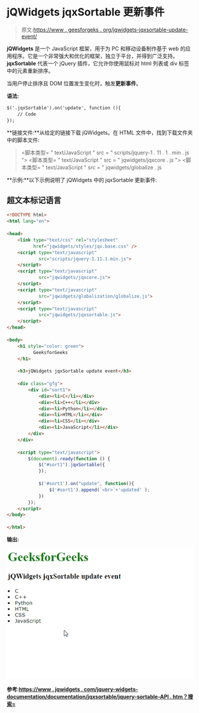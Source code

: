 # jQWidgets jqxSortable 更新事件

> 原文:[https://www . geesforgeks . org/jqwidgets-jqxsortable-update-event/](https://www.geeksforgeeks.org/jqwidgets-jqxsortable-update-event/)

**jQWidgets** 是一个 JavaScript 框架，用于为 PC 和移动设备制作基于 web 的应用程序。它是一个非常强大和优化的框架，独立于平台，并得到广泛支持。 **jqxSortable** 代表一个 jQuery 插件，它允许你使用鼠标对 html 列表或 div 标签中的元素重新排序。

当用户停止排序且 DOM 位置发生变化时，触发**更新事件**。

**语法:**

```html
$('.jqxSortable').on('update', function (){
    // Code
});
```

**链接文件:**从给定的链接下载 jQWidgets。在 HTML 文件中，找到下载文件夹中的脚本文件:

> <link type="”text/css”" rel="”Stylesheet”" href="”jqwidgets/styles/jqx.base.css”">
> <脚本类型= " text/JavaScript " src = " scripts/jquery-1 . 11 . 1 . min . js "></脚本类型>
> <脚本类型= " text/JavaScript " src = " jqwidgets/jqxcore . js "></脚本类型>
> <脚本类型= " text/JavaScript " src = " jqwidgets/globalize . js

**示例:**以下示例说明了 jQWidgets 中的 jqxSortable 更新事件:

## 超文本标记语言

```html
<!DOCTYPE html>
<html lang="en">

<head>
    <link type="text/css" rel="stylesheet" 
          href="jqwidgets/styles/jqx.base.css" />
    <script type="text/javascript" 
            src="scripts/jquery-1.11.1.min.js">
    </script>
    <script type="text/javascript" 
            src="jqwidgets/jqxcore.js">
    </script>
    <script type="text/javascript" 
            src="jqwidgets/globalization/globalize.js">
    </script>
    <script type="text/javascript" 
            src="jqwidgets/jqxsortable.js">
    </script>
</head>

<body>
    <h1 style="color: green">
          GeeksforGeeks 
    </h1>

    <h3>jQWidgets jqxSortable update event</h3>

    <div class="gfg">
        <div id="sort1">
            <div><li>C</li></div>
            <div><li>C++</li></div>
            <div><li>Python</li></div>
            <div><li>HTML</li></div>
            <div><li>CSS</li></div>
            <div><li>JavaScript</li></div>
        </div> 
    </div>

    <script type="text/javascript">
        $(document).ready(function () {
            $("#sort1").jqxSortable({
            });

            $('#sort1').on("update", function(){
                $('#sort1').append(`<br>`+'updated' );
            })
        });
    </script>
</body>

</html>
```

**输出:**

![](img/9607dfaff66ebe2830727b2b9a1d2221.png)

**参考:**[**https://www . jqwidgets . com/jquery-widgets-documentation/documentation/jqxsortable/jquery-sortable-API . htm？搜索=**](https://www.jqwidgets.com/jquery-widgets-documentation/documentation/jqxsortable/jquery-sortable-api.htm?search=)